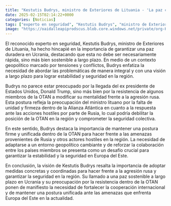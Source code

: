 ```yaml
---
title: "Kestutis Budrys, ministro de Exteriores de Lituania - 'La paz correcta en Ucrania no tiene que ser rápida, tiene que ser sostenible a largo plazo'"
date: 2025-02-15T02:14:22+0000
categories: [Noticias]
tags: ["experto en seguridad", "Kestutis Budrys", "ministro de Exteriores", "paz duradera", "Ucrania", "estabilidad", "seguridad", "OTAN", "agresión rusa", "colaboración", "Europa del Este", "cooperación internacional."]
image: "https://oaidalleapiprodscus.blob.core.windows.net/private/org-HKmKxpuNw3Y88lm4EBrIPq0n/user-ZwiCXOggLL8ZNNKE2g7rXFmV/img-Ya4Ek70YijN4bxqWrhaRty2a.png?st=2025-02-15T01%3A14%3A22Z&se=2025-02-15T03%3A14%3A22Z&sp=r&sv=2024-08-04&sr=b&rscd=inline&rsct=image/png&skoid=d505667d-d6c1-4a0a-bac7-5c84a87759f8&sktid=a48cca56-e6da-484e-a814-9c849652bcb3&skt=2025-02-14T10%3A06%3A27Z&ske=2025-02-15T10%3A06%3A27Z&sks=b&skv=2024-08-04&sig=vpSf97cXSKyVIz6Nbgi326kj7ZHdQtBpt7EqEWd%2BLpw%3D"
---
```


El reconocido experto en seguridad, Kestutis Budrys, ministro de Exteriores de Lituania, ha hecho hincapié en la importancia de garantizar una paz duradera en Ucrania, destacando que esta no debe ser necesariamente rápida, sino más bien sostenible a largo plazo. En medio de un contexto geopolítico marcado por tensiones y conflictos, Budrys enfatiza la necesidad de abordar las problemáticas de manera integral y con una visión a largo plazo para lograr estabilidad y seguridad en la región.

Budrys no parece estar preocupado por la llegada del ex presidente de Estados Unidos, Donald Trump, sino más bien por la resistencia de algunos miembros de la OTAN a modificar su mentalidad frente a la agresión rusa. Esta postura refleja la preocupación del ministro lituano por la falta de unidad y firmeza dentro de la Alianza Atlántica en cuanto a la respuesta ante las acciones hostiles por parte de Rusia, lo cual podría debilitar la posición de la OTAN en la región y comprometer la seguridad colectiva.

En este sentido, Budrys destaca la importancia de mantener una postura firme y unificada dentro de la OTAN para hacer frente a las amenazas provenientes de Rusia y otros actores hostiles en la región. La necesidad de adaptarse a un entorno geopolítico cambiante y de reforzar la colaboración entre los países miembros se presenta como un desafío crucial para garantizar la estabilidad y la seguridad en Europa del Este.

En conclusión, la visión de Kestutis Budrys resalta la importancia de adoptar medidas concretas y coordinadas para hacer frente a la agresión rusa y garantizar la seguridad en la región. Su llamado a una paz sostenible a largo plazo en Ucrania y su preocupación por la resistencia dentro de la OTAN ponen de manifiesto la necesidad de fortalecer la cooperación internacional y de mantener una postura unificada ante las amenazas que enfrenta Europa del Este en la actualidad.
    